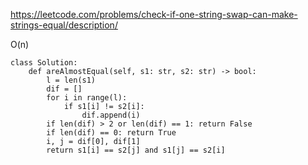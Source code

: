 https://leetcode.com/problems/check-if-one-string-swap-can-make-strings-equal/description/

O(n)
```
class Solution:
    def areAlmostEqual(self, s1: str, s2: str) -> bool:
        l = len(s1)
        dif = []
        for i in range(l):
            if s1[i] != s2[i]:
                dif.append(i)
        if len(dif) > 2 or len(dif) == 1: return False
        if len(dif) == 0: return True
        i, j = dif[0], dif[1]
        return s1[i] == s2[j] and s1[j] == s2[i]
```